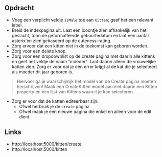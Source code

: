 ## Opdracht

* Voeg een verplicht veldje `isMale` toe aan `Kitten`; geef het een relevant label.
* Breid de indexpagina uit. Laat een icoontje zien afhankelijk van het geslacht, toon de geformatteerde geboortedatum en laat een aantal asterix'en zien gebaseerd op de cuteness-rating.
* Zorg ervoor dat een kitten niet in de toekomst kan geboren worden.
* Zorg voor een delete knop.
* Zorg voor een dropdownlist op de create pagina met daarin alle kittens en geef het veldje de naam "moeder". Laat daarin alleen de vrouwelijke katten zien. Zorg er voor dat je een error krijgt al de kat die je selecteert als moeder dit jaar geboren is.
> Hiervoor ga je waarschijnlijk het model van de Create pagina moeten herschrijven! Maak een CreateKitten model aan met daarin een Kitten property en een lijst van Kittens waaruit je kan selecteren.
* Zorg er voor dat de katten editeerbaar zijn. 
  * Ofwel herbruik je de `create` pagina
  * Ofwel maak je een nieuwe pagina die enkel en alleen voor de edit dient.

## Links

* http://localhost:5000/kitten/create
* http://localhost:5000/kitten